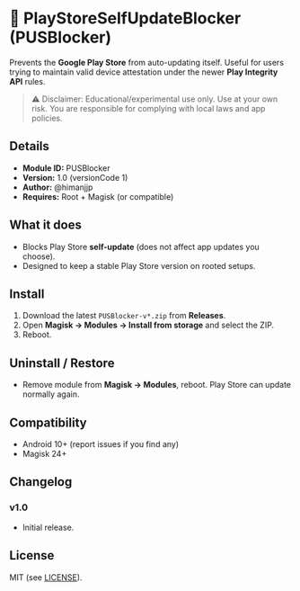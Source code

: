 # 🚫 PlayStoreSelfUpdateBlocker (PUSBlocker)

Prevents the **Google Play Store** from auto-updating itself. Useful for users trying to maintain valid device attestation under the newer **Play Integrity API** rules.

> ⚠️ Disclaimer: Educational/experimental use only. Use at your own risk. You are responsible for complying with local laws and app policies.

## Details
- **Module ID:** PUSBlocker
- **Version:** 1.0 (versionCode 1)
- **Author:** @himanjjp
- **Requires:** Root + Magisk (or compatible)

## What it does
- Blocks Play Store **self-update** (does not affect app updates you choose).
- Designed to keep a stable Play Store version on rooted setups.

## Install
1. Download the latest `PUSBlocker-v*.zip` from **Releases**.
2. Open **Magisk → Modules → Install from storage** and select the ZIP.
3. Reboot.

## Uninstall / Restore
- Remove module from **Magisk → Modules**, reboot. Play Store can update normally again.

## Compatibility
- Android 10+ (report issues if you find any)
- Magisk 24+

## Changelog
### v1.0
- Initial release.

## License
MIT (see [LICENSE](./LICENSE)).
